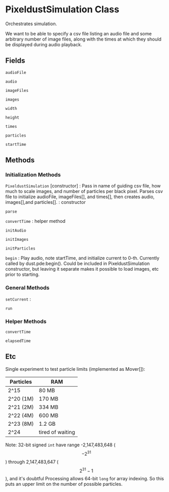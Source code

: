 # PixeldustSimulation Class

Orchestrates simulation.

We want to be able to specify a csv file listing an audio file and some arbitrary number of image files, along with the times at which they should be displayed during audio playback.

## Fields

`audioFile`

`audio`

`imageFiles`

`images`

`width`

`height`

`times`

`particles`

`startTime`

## Methods

### Initialization Methods

`PixeldustSimulation` [constructor]
: Pass in name of guiding csv file, how much to scale images, and number of particles per black pixel. Parses csv file to initialize audioFile, imageFiles[], and times[], then creates audio, images[],and particles[].
: constructor

`parse`

`convertTime`
: helper method

`initAudio`

`initImages`

`initParticles`

`begin`
: Play audio, note startTime, and initialize current to 0-th. Currently called by dust.pde:begin(). Could be included in PixeldustSimulation constructor, but leaving it separate makes it possible to load images, etc prior to starting.

### General Methods

`setCurrent`
:

`run`

### Helper Methods

`convertTime`

`elapsedTime`

## Etc

Single experiment to test particle limits (implemented as Mover[]):

Particles | RAM
----------|----
2^15 | 80 MB
2^20 (1M) | 170 MB
2^21 (2M)| 334 MB
2^22 (4M)| 600 MB
2^23 (8M)| 1.2 GB
2^24 | tired of waiting

Note: 32-bit signed `int` have range -2,147,483,648 ($$−2^{31}$$) through 2,147,483,647 ($$2^{31}−1$$), and it's doubtful Processing allows 64-bit `long` for array indexing. So this puts an upper limit on the number of possible particles.
